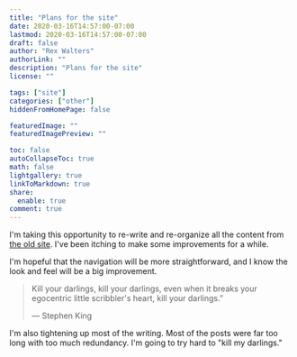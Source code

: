 ```yaml
---
title: "Plans for the site"
date: 2020-03-16T14:57:00-07:00
lastmod: 2020-03-16T14:57:00-07:00
draft: false
author: "Rex Walters"
authorLink: ""
description: "Plans for the site"
license: ""

tags: ["site"]
categories: ["other"]
hiddenFromHomePage: false

featuredImage: ""
featuredImagePreview: ""

toc: false
autoCollapseToc: true
math: false
lightgallery: true
linkToMarkdown: true
share:
  enable: true
comment: true
---
```


I'm taking this opportunity to re-write and re-organize all the content from [the old site](lessons.doiwalters.com). I've been itching to make some improvements for a while.
<!--more-->

I'm hopeful that the navigation will be more straightforward, and I know the look and feel will be a big improvement.

> Kill your darlings, kill your darlings, even when it breaks your egocentric little scribbler's heart, kill your darlings.”
>
> &mdash; Stephen King

I'm also tightening up most of the writing. Most of the posts were far too long with too much redundancy. I'm going to try hard to "kill my darlings."
